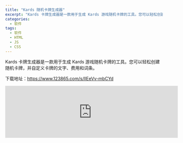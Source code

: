 ```yaml
---
title: "Kards 随机卡牌生成器"
excerpt: "Kards 卡牌生成器是一款用于生成 Kards 游戏随机卡牌的工具。您可以轻松创建随机卡牌，并自定义卡牌的文字、费用和词条。"
categories:
  - 软件
tags:
  - 软件
  - HTML
  - JS
  - CSS
---
```


Kards 卡牌生成器是一款用于生成 Kards 游戏随机卡牌的工具。您可以轻松创建随机卡牌，并自定义卡牌的文字、费用和词条。

下载地址：https://www.123865.com/s/llEeVv-mbCYd

<iframe frameborder="0" src="https://itch.io/embed/3352654?bg_color=c4bfa7&amp;fg_color=000000&amp;link_color=327345&amp;border_color=5c5c5c" width="552" height="167"><a href="https://obscurefreeman.itch.io/kardscreator">Kards 随机卡牌生成器 by 晦涩弗里曼</a></iframe>

